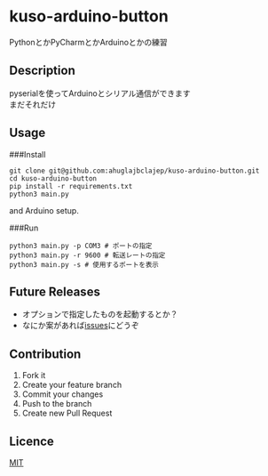 # kuso-arduino-button
PythonとかPyCharmとかArduinoとかの練習

## Description
pyserialを使ってArduinoとシリアル通信ができます  
まだそれだけ

## Usage
###Install
```
git clone git@github.com:ahuglajbclajep/kuso-arduino-button.git
cd kuso-arduino-button
pip install -r requirements.txt
python3 main.py
```  
and Arduino setup.

###Run
```
python3 main.py -p COM3 # ポートの指定
python3 main.py -r 9600 # 転送レートの指定
python3 main.py -s # 使用するポートを表示
```

## Future Releases
* オプションで指定したものを起動するとか？
* なにか案があれば[issues](https://github.com/ahuglajbclajep/kuso-arduino-button/issues)にどうぞ

## Contribution
1. Fork it  
2. Create your feature branch  
3. Commit your changes  
4. Push to the branch  
5. Create new Pull Request

## Licence
[MIT](LICENSE)